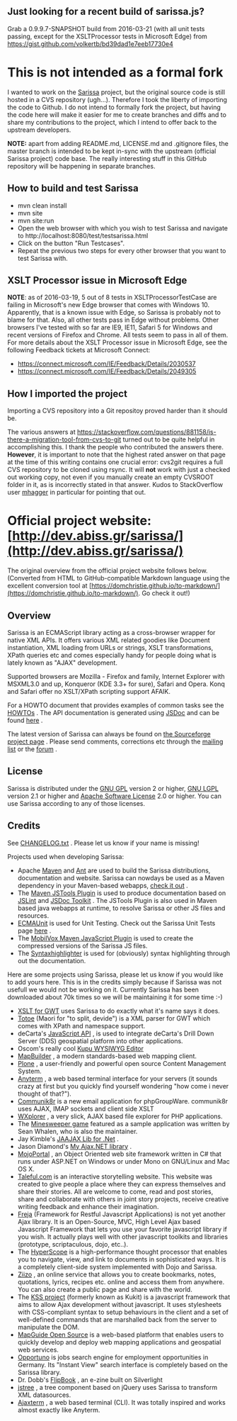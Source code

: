 ## Just looking for a recent build of sarissa.js?
Grab a 0.9.9.7-SNAPSHOT build from 2016-03-21 (with all unit tests passing, except for the XSLTProcessor tests in Microsoft Edge) from https://gist.github.com/volkertb/bd39dad1e7eeb17730e4

# This is not intended as a formal fork

I wanted to work on the [Sarissa](http://dev.abiss.gr/sarissa/) project,  but the original source code is still hosted in a CVS repository (ugh...). Therefore I took the liberty of importing the code to Github. I do not intend to formally fork the project, but having the code here will make it easier for me to create branches and diffs and to share my contributions to the project, which I intend to offer back to the upstream developers.

**NOTE:** apart from adding README.md, LICENSE.md and .gitignore files, the master branch is intended to be kept in-sync with the upstream (official Sarissa project) code base. The really interesting stuff in this GitHub repository will be happening in separate branches.

## How to build and test Sarissa

*   mvn clean install
*   mvn site
*   mvn site:run
*   Open the web browser with which you wish to test Sarissa and navigate to http://localhost:8080/test/testsarissa.html
*   Click on the button "Run Testcases".
*   Repeat the previous two steps for every other browser that you want to test Sarissa with.

## XSLT Processor issue in Microsoft Edge

**NOTE**: as of 2016-03-19, 5 out of 8 tests in XSLTProcessorTestCase are failing in Microsoft's new Edge browser that comes with Windows 10. Apparently, that is a known issue with Edge, so Sarissa is probably not to blame for that. Also, all other tests pass in Edge without problems. Other browsers I've tested with so far are IE9, IE11, Safari 5 for Windows and recent versions of Firefox and Chrome. All tests seem to pass in all of them. For more details about the XSLT Processor issue in Microsoft Edge, see the following Feedback tickets at Microsoft Connect:

*   https://connect.microsoft.com/IE/Feedback/Details/2030537
*   https://connect.microsoft.com/IE/Feedback/Details/2049305

## How I imported the project

Importing a CVS repository into a Git repositoy proved harder than it should be.

The various answers at https://stackoverflow.com/questions/881158/is-there-a-migration-tool-from-cvs-to-git turned out to be quite helpful in accomplishing this. I thank the people who contributed the answers there. **However**, it is important to note that the highest rated answer on that page at the time of this writing contains one crucial error: cvs2git requires a full CVS repository to be cloned using rsync. It will **not** work with just a checked out working copy, not even if you manually create an empty CVSROOT folder in it, as is incorrectly stated in that answer. Kudos to StackOverflow user [mhagger](https://stackoverflow.com/users/24478/mhagger) in particular for pointing that out.

# Official project website: [http://dev.abiss.gr/sarissa/](http://dev.abiss.gr/sarissa/)

The original overview from the official project website follows below. (Converted from HTML to GitHub-compatible Markdown language using the excellent conversion tool at [https://domchristie.github.io/to-markdown/](https://domchristie.github.io/to-markdown/). Go check it out!)

## <a name="Overview"></a>Overview

Sarissa is an ECMAScript library acting as a cross-browser wrapper for native XML APIs. It offers various XML related goodies like Document instantiation, XML loading from URLs or strings, XSLT transformations, XPath queries etc and comes especially handy for people doing what is lately known as "AJAX" development.

Supported browsers are Mozilla - Firefox and family, Internet Explorer with MSXML3.0 and up, Konqueror (KDE 3.3+ for sure), Safari and Opera. Konq and Safari offer no XSLT/XPath scripting support AFAIK.

For a HOWTO document that provides examples of common tasks see the [HOWTOs](http://dev.abiss.gr/sarissa/howtos.html) . The API documentation is generated using [JSDoc](http://jsdoctoolkit.org/) and can be found [here](http://dev.abiss.gr/sarissa/jsdoc/index.html) .

The latest version of Sarissa can always be found on [the Sourceforge project page](https://sourceforge.net/projects/sarissa/) . Please send comments, corrections etc through the [mailing list](http://dev.abiss.gr/sarissa/mail-lists.html) or the [forum](https://sourceforge.net/forum/forum.php?forum_id=256492) .

## <a name="License"></a>License

Sarissa is distributed under the [GNU GPL](http://dev.abiss.gr/sarissa/licenses/gpl.txt) version 2 or higher, [GNU LGPL](http://dev.abiss.gr/sarissa/licenses/lgpl.txt) version 2.1 or higher and [Apache Software License](http://dev.abiss.gr/sarissa/licenses/asl.txt) 2.0 or higher. You can use Sarissa according to any of those licenses.

## <a name="Credits"></a>Credits

See [CHANGELOG.txt](http://dev.abiss.gr/sarissa/CHANGELOG.txt) . Please let us know if your name is missing!

Projects used when developing Sarissa:

*   Apache [Maven](http://maven.apache.org/) and [Ant](http://maven.apache.org/) are used to build the Sarissa distributions, documentation and website. Sarissa can nowdays be used as a Maven dependency in your Maven-based webapps, [check it out](http://dev.abiss.gr/sarissa/installation.html) .
*   The [Maven JSTools Plugin](http://dev.abiss.gr/mvn-jstools/) is used to produce documentation based on [JSLint](http://www.jslint.com/) and [JSDoc Toolkit](http://jsdoctoolkit.org/) . The JSTools Plugin is also used in Maven based java webapps at runtime, to resolve Sarissa or other JS files and resources.
*   [ECMAUnit](http://kupu.oscom.org/download/) is used for Unit Testing. Check out the Sarissa Unit Tests page [here](http://dev.abiss.gr/sarissa/test/testsarissa.html) .
*   The [MobilVox Maven JavaScript Plugin](http://www.mobilvox.com/projects/maven-js-plugin/) is used to create the compressed versions of the Sarissa JS files.
*   The [Syntaxhighlighter](http://code.google.com/p/syntaxhighlighter/) is used for (obviously) syntax highlighting through out the documentation.

Here are some projects using Sarissa, please let us know if you would like to add yours here. This is in the credits simply because if Sarissa was not usefull we would not be working on it. Currently Sarissa has been downloaded about 70k times so we will be maintaining it for some time :-)

*   [XSLT for GWT](http://www.ebessette.com/d/software/XSLTForGWT) uses Sarissa to do exactly what it's name says it does.
*   [Totoe](http://code.google.com/p/totoe/) (Maori for "to split, devide") is a XML parser for GWT which comes with XPath and namespace support.
*   deCarta's [JavaScript API](http://www.decarta.com/products/dds/jsapi.html) , is used to integrate deCarta's Drill Down Server (DDS) geospatial platform into other applications.
*   Oscom's really cool [Kupu WYSIWYG Editor](http://kupu.oscom.org/)
*   [MapBuilder](http://communitymapbuilder.org/) , a modern standards-based web mapping client.
*   [Plone](http://plone.org/) , a user-friendly and powerful open source Content Management System.
*   [Anyterm](http://anyterm.org/) , a web based terminal interface for your servers (it sounds crazy at first but you quickly find yourself wondering "how come i never thought of that?").
*   [Communik8r](http://communik8r.org/) is a new email application for phpGroupWare. communik8r uses AJAX, IMAP sockets and client side XSLT
*   [WXplorer](http://wxplorer.sourceforge.net/) , a very slick, AJAX based file explorer for PHP applications.
*   The [Minesweeper game](http://dev.abiss.gr/sarissa/sample-apps/minesweeper/index.html) featured as a sample application was written by Sean Whalen, who is also the maintainer.
*   Jay Kimble's [JAAJAX Lib for .Net](http://codebetter.com/blogs/jay.kimble/archive/2005/08/16/130777.aspx) .
*   Jason Diamond's [My Ajax.NET library](http://jason.diamond.name/weblog/category/my-ajax-dot-net) .
*   [MojoPortal](http://www.mojoportal.com/) , an Object Oriented web site framework written in C# that runs under ASP.NET on Windows or under Mono on GNU/Linux and Mac OS X.
*   [Taleful.com](http://www.taleful.com/) is an interactive storytelling website. This website was created to give people a place where they can express themselves and share their stories. All are welcome to come, read and post stories, share and collaborate with others in joint story projects, receive creative writing feedback and enhance their imagination.
*   [Freja](http://www.csscripting.com/) (Framework for Restful Javascript Applications) is not yet another Ajax library. It is an Open-Source, MVC, High Level Ajax based Javascript Framework that lets you use your favorite javascript library if you wish. It actually plays well with other javascript toolkits and libraries (prototype, scriptaculous, dojo, etc..).
*   The [HyperScope](http://hyperscope.org/) is a high-performance thought processor that enables you to navigate, view, and link to documents in sophisticated ways. It is a completely client-side system implemented with Dojo and Sarissa.
*   [Ziizo](http://ziizo.com/) , an online service that allows you to create bookmarks, notes, quotations, lyrics, recipes etc. online and access them from anywhere. You can also create a public page and share with the world.
*   The [KSS project](http://kssproject.org/) (formerly known as Kukit) is a javascript framework that aims to allow Ajax development without javascript. It uses stylesheets with CSS-compliant syntax to setup behaviours in the client and a set of well-defined commands that are marshalled back from the server to manipulate the DOM.
*   [MapGuide Open Source](http://mapguide.osgeo.org/) is a web-based platform that enables users to quickly develop and deploy web mapping applications and geospatial web services.
*   [Opportuno](http://www.opportuno.de/) is jobs search engine for employment opportunities in Germany. Its "Instant View" search interface is completely based on the Sarissa library.
*   Dr. Dobb's [FlipBook](http://www.ddjsilverlight.com/flipbook/) , an e-zine built on Silverlight
*   [jstree](http://code.google.com/p/jstree/) , a tree component based on jQuery uses Sarissa to transform XML datasources.
*   [Ajaxterm](http://antony.lesuisse.org/qweb/trac/wiki/AjaxTerm) , a web based terminal (CLI). It was totally inspired and works almost exactly like Anyterm.
